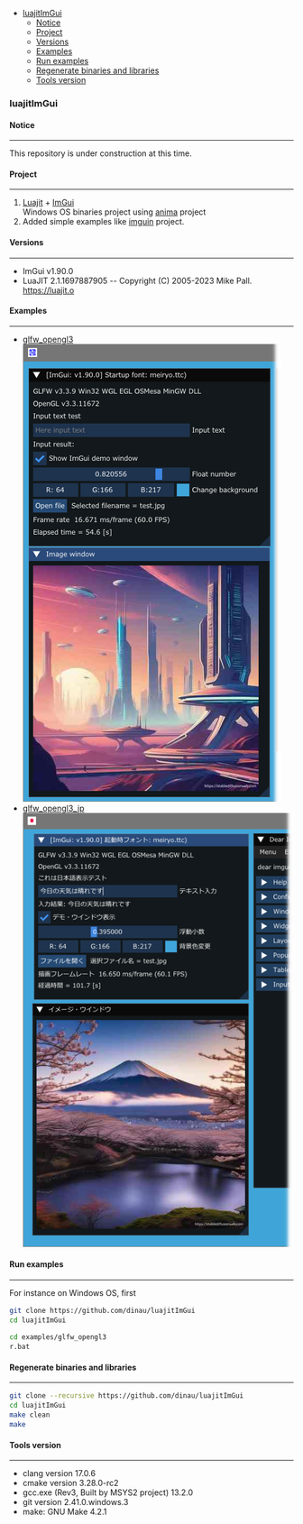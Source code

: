 <!-- START doctoc generated TOC please keep comment here to allow auto update -->
<!-- DON'T EDIT THIS SECTION, INSTEAD RE-RUN doctoc TO UPDATE -->

- [luajitImGui](#luajitimgui)
  - [Notice](#notice)
  - [Project](#project)
  - [Versions](#versions)
  - [Examples](#examples)
  - [Run examples](#run-examples)
  - [Regenerate binaries and libraries](#regenerate-binaries-and-libraries)
  - [Tools version](#tools-version)

<!-- END doctoc generated TOC please keep comment here to allow auto update -->

### luajitImGui

#### Notice 

---

This repository is under construction at this time.

#### Project

---

1. [Luajit](https://luajit.org/) + [ImGui](https://github.com/ocornut/imgui)  
Windows OS binaries project using [anima](https://github.com/sonoro1234/anima) project
1. Added simple examples like [imguin](https://github.com/dinau/imguin) project.

#### Versions

---

- ImGui v1.90.0
- LuaJIT 2.1.1697887905 -- Copyright (C) 2005-2023 Mike Pall. https://luajit.o

#### Examples

---

- [glfw_opengl3](examples/glfw_opengl3/glfw_opengl3.lua)  
![glfw_opengl3](examples/img/glfw_opengl3.png)
- [glfw_opengl3_jp](examples/glfw_opengl3_jp/glfw_opengl3_jp.lua)  
![glfw_opengl3_jp](examples/img/glfw_opengl3_jp.png)


#### Run examples

---

For instance on Windows OS, first

```sh
git clone https://github.com/dinau/luajitImGui
cd luajitImGui
```

```sh
cd examples/glfw_opengl3
r.bat
```

#### Regenerate binaries and libraries

----

```sh
git clone --recursive https://github.com/dinau/luajitImGui
cd luajitImGui
make clean
make
```

#### Tools version

---

- clang version 17.0.6
- cmake version 3.28.0-rc2
- gcc.exe (Rev3, Built by MSYS2 project) 13.2.0
- git version 2.41.0.windows.3
- make: GNU Make 4.2.1
